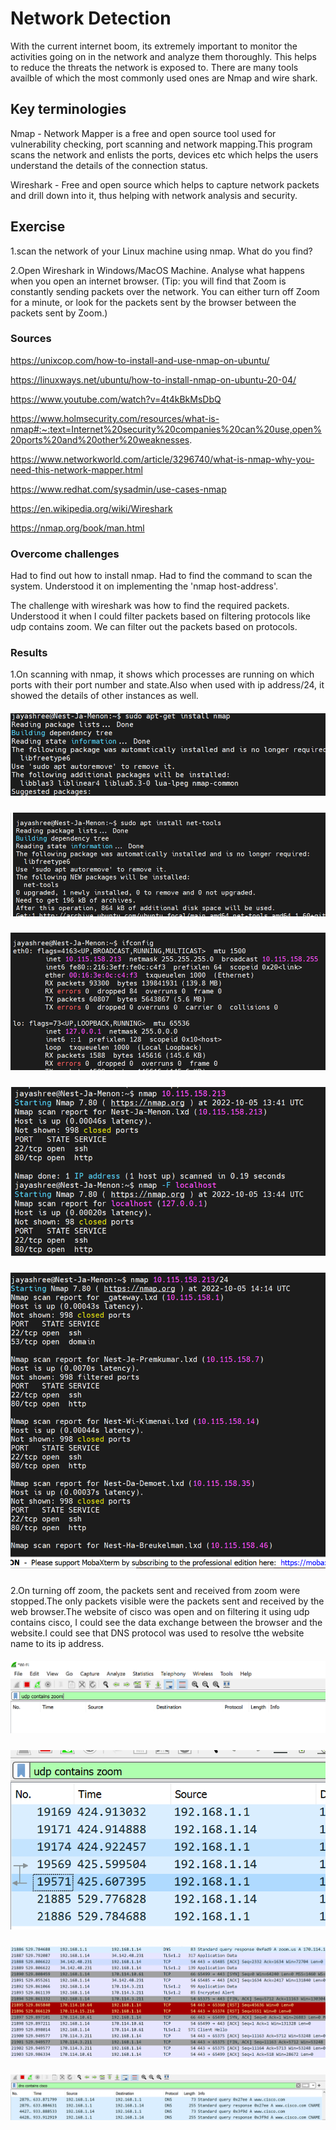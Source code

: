 #  Network Detection

With the current internet boom, its extremely important to monitor the activities going on in the network and analyze them thoroughly. This helps to reduce the threats the network is exposed to. There are many tools availble of which the most commonly used ones are Nmap and wire shark.

## Key terminologies

Nmap - Network Mapper is a free and open source tool used for vulnerability checking, port scanning and network mapping.This program scans the network and enlists the ports, devices etc which helps the users understand the details of the connection status.

Wireshark - Free and open source which helps to capture network packets and drill down into it, thus helping with network analysis and security.

## Exercise
1.scan the network of your Linux machine using nmap. What do you find?

2.Open Wireshark in Windows/MacOS Machine. Analyse what happens when you open an internet browser. (Tip: you will find that Zoom is constantly sending packets over the network. You can either turn off Zoom for a minute, or look for the packets sent by the browser between the packets sent by Zoom.)

### Sources

https://unixcop.com/how-to-install-and-use-nmap-on-ubuntu/

https://linuxways.net/ubuntu/how-to-install-nmap-on-ubuntu-20-04/

https://www.youtube.com/watch?v=4t4kBkMsDbQ

https://www.holmsecurity.com/resources/what-is-nmap#:~:text=Internet%20security%20companies%20can%20use,open%20ports%20and%20other%20weaknesses.

https://www.networkworld.com/article/3296740/what-is-nmap-why-you-need-this-network-mapper.html

https://www.redhat.com/sysadmin/use-cases-nmap

https://en.wikipedia.org/wiki/Wireshark

https://nmap.org/book/man.html



### Overcome challenges
Had to find out how to install nmap. Had to find the command to scan the system. Understood it on implementing the 'nmap host-address'. 

The challenge with wireshark was how to find the required packets. Understood it when I could filter packets based on filtering protocols like udp contains zoom. We can filter out the packets based on protocols.

### Results
1.On scanning with nmap, it shows which processes are running on which ports with their port number and state.Also when used with ip address/24,
it showed the details of other instances as well.

##### ![SEC-01-01-Installnmapimg](https://github.com/Techgrounds-Cloud-9/cloud-9-jsm-1985/blob/main/00_includes/Week-02/SEC/SEC-01-01-Installnmap.PNG)

##### ![SEC-01-02-net-toolsimg](https://github.com/Techgrounds-Cloud-9/cloud-9-jsm-1985/blob/main/00_includes/Week-02/SEC/SEC-01-02-net-tools.PNG)

##### ![SEC-01-03-ifconfig](https://github.com/Techgrounds-Cloud-9/cloud-9-jsm-1985/blob/main/00_includes/Week-02/SEC/SEC-01-03-ifconfig.PNG)

##### ![SEC-01-04-namp-scanimg](https://github.com/Techgrounds-Cloud-9/cloud-9-jsm-1985/blob/main/00_includes/Week-02/SEC/SEC-01-04-namp-scan.PNG)

##### ![SEC-01-05-nmapOtherInstancesimg](https://github.com/Techgrounds-Cloud-9/cloud-9-jsm-1985/blob/main/00_includes/Week-02/SEC/SEC-01-05-nmapOtherInstances.PNG)

2.On turning off zoom, the packets sent and received from zoom were stopped.The only packets visible were the packets sent and received by the web browser.The website of cisco was open and on filtering it using udp contains cisco, I could see the data exchange between the browser and the website.I could see that DNS protocol was used to resolve tthe website name to its ip address.

##### ![SEC-01-06-beforeZoomConnectionimg](https://github.com/Techgrounds-Cloud-9/cloud-9-jsm-1985/blob/main/00_includes/Week-02/SEC/SEC-01-06-beforeZoomConnection.PNG)

##### ![SEC-01-07-AfterZoomConnectionimg](https://github.com/Techgrounds-Cloud-9/cloud-9-jsm-1985/blob/main/00_includes/Week-02/SEC/SEC-01-07-AfterZoomConnection.PNG)

##### ![SEC-01-08-zoomAfterDisconnectionimg](https://github.com/Techgrounds-Cloud-9/cloud-9-jsm-1985/blob/main/00_includes/Week-02/SEC/SEC-01-08-zoomAfterDisconnection.PNG)

##### ![SEC-01-09-VisitWebsiteimg](https://github.com/Techgrounds-Cloud-9/cloud-9-jsm-1985/blob/main/00_includes/Week-02/SEC/SEC-01-09-VisitWebsite.PNG)















